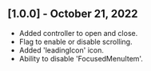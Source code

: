 ## [1.0.0] - October 21, 2022

* Added controller to open and close.
* Flag to enable or disable scrolling.
* Added 'leadingIcon' icon.
* Ability to disable 'FocusedMenuItem'.